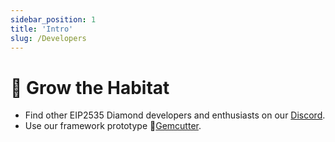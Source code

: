 ```yaml
---
sidebar_position: 1
title: 'Intro'
slug: /Developers
---
```


# 🌱 Grow the Habitat

- Find other EIP2535 Diamond developers and enthusiasts on our [Discord](https://discord.com/invite/Pqdj73UTt6).
- Use our framework prototype 💎[Gemcutter](/docs/Developers/Gemcutter).
